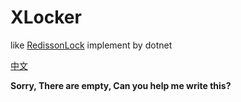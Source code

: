 # XLocker
like [RedissonLock](https://github.com/redisson/redisson/blob/master/redisson/src/main/java/org/redisson/RedissonLock.java) implement by dotnet

[中文](README.md)

**Sorry, There are empty, Can you help me write this?**
